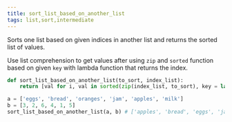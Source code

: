 ```yaml
---
title: sort_list_based_on_another_list
tags: list,sort,intermediate
---
```


Sorts one list based on given indices in another list and returns the sorted list of values.

Use list comprehension to get values after using `zip` and `sorted` function based on given `key` with lambda function that returns the index.

```py
def sort_list_based_on_another_list(to_sort, index_list):
    return [val for i, val in sorted(zip(index_list, to_sort), key = lambda x: x[0])]
```

```py
a = ['eggs', 'bread', 'oranges', 'jam', 'apples', 'milk']
b = [3, 2, 6, 4, 1, 5]
sort_list_based_on_another_list(a, b) # ['apples', 'bread', 'eggs', 'jam', 'milk', 'oranges']
```